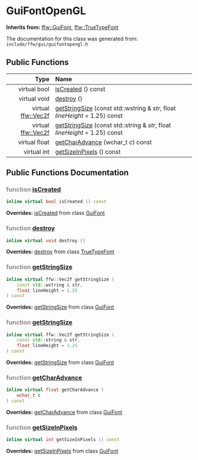 GuiFontOpenGL
===================================


**Inherits from:** [ffw::GuiFont](ffw_GuiFont.html), [ffw::TrueTypeFont](ffw_TrueTypeFont.html)

The documentation for this class was generated from: `include/ffw/gui/guifontopengl.h`



## Public Functions

| Type | Name |
| -------: | :------- |
|  virtual bool | [isCreated](#a4e95e92) () const  |
|  virtual void | [destroy](#536e36a5) ()  |
|  virtual [ffw::Vec2f](ffw.html#fcfaa6c5) | [getStringSize](#9aa95559) (const std::wstring & _str_, float _lineHeight_ = 1.25) const  |
|  virtual [ffw::Vec2f](ffw.html#fcfaa6c5) | [getStringSize](#2483ef1f) (const std::string & _str_, float _lineHeight_ = 1.25) const  |
|  virtual float | [getCharAdvance](#494c07f4) (wchar_t _c_) const  |
|  virtual int | [getSizeInPixels](#2371dfb9) () const  |


## Public Functions Documentation

### <span style="opacity:0.5;">function</span> <a id="a4e95e92" href="#a4e95e92">isCreated</a>

```cpp
inline virtual bool isCreated () const 
```



**Overrides:** [isCreated](/doc/ffw_GuiFont.md#b7a982fd) from class [GuiFont](/doc/ffw_GuiFont.md)

### <span style="opacity:0.5;">function</span> <a id="536e36a5" href="#536e36a5">destroy</a>

```cpp
inline virtual void destroy () 
```



**Overrides:** [destroy](/doc/ffw_TrueTypeFont.md#334df3a6) from class [TrueTypeFont](/doc/ffw_TrueTypeFont.md)

### <span style="opacity:0.5;">function</span> <a id="9aa95559" href="#9aa95559">getStringSize</a>

```cpp
inline virtual ffw::Vec2f getStringSize (
    const std::wstring & str,
    float lineHeight = 1.25
) const 
```



**Overrides:** [getStringSize](/doc/ffw_GuiFont.md#6a839d84) from class [GuiFont](/doc/ffw_GuiFont.md)

### <span style="opacity:0.5;">function</span> <a id="2483ef1f" href="#2483ef1f">getStringSize</a>

```cpp
inline virtual ffw::Vec2f getStringSize (
    const std::string & str,
    float lineHeight = 1.25
) const 
```



**Overrides:** [getStringSize](/doc/ffw_GuiFont.md#239d33f2) from class [GuiFont](/doc/ffw_GuiFont.md)

### <span style="opacity:0.5;">function</span> <a id="494c07f4" href="#494c07f4">getCharAdvance</a>

```cpp
inline virtual float getCharAdvance (
    wchar_t c
) const 
```



**Overrides:** [getCharAdvance](/doc/ffw_GuiFont.md#1f5e756b) from class [GuiFont](/doc/ffw_GuiFont.md)

### <span style="opacity:0.5;">function</span> <a id="2371dfb9" href="#2371dfb9">getSizeInPixels</a>

```cpp
inline virtual int getSizeInPixels () const 
```



**Overrides:** [getSizeInPixels](/doc/ffw_GuiFont.md#96e35353) from class [GuiFont](/doc/ffw_GuiFont.md)



